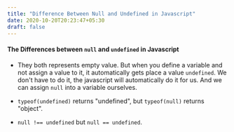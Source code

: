 ```yaml
---
title: "Difference Between Null and Undefined in Javascript"
date: 2020-10-20T20:23:47+05:30
draft: false
---
```


#### The Differences between `null` and `undefined` in Javascript

* They both represents empty value. But when you define a variable and not assign a value to it, it automatically gets place a value `undefined`. We don't have to do it, the javascript will automatically do it for us.
 And we can assign `null` into a variable ourselves. 

* `typeof(undefined)` returns "undefined", but `typeof(null)` returns "object".
* `null !== undefined` but `null == undefined`.